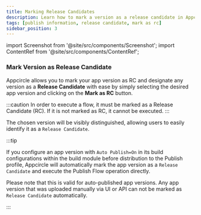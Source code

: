 ```yaml
---
title: Marking Release Candidates
description: Learn how to mark a version as a release candidate in Appcircle
tags: [publish information, release candidate, mark as rc]
sidebar_position: 3
---
```


import Screenshot from '@site/src/components/Screenshot';
import ContentRef from '@site/src/components/ContentRef';

### Mark Version as Release Candidate

Appcircle allows you to mark your app version as RC and designate any version as a **Release Candidate** with ease by simply selecting the desired app version and clicking on the **Mark as RC** button.

<Screenshot url='https://cdn.appcircle.io/docs/assets/7140-31.png' />

:::caution
In order to execute a flow, it must be marked as a Release Candidate (RC). If it is not marked as RC, it cannot be executed.
:::

<Screenshot url='https://cdn.appcircle.io/docs/assets/be-3103-norc.png' />

The chosen version will be visibly distinguished, allowing users to easily identify it as a `Release Candidate`.

<Screenshot url='https://cdn.appcircle.io/docs/assets/7140-32.png' />

:::tip

If you configure an app version with `Auto Publish=On` in its build configurations within the build module before distribution to the Publish profile, Appcircle will automatically mark the app version as a `Release Candidate` and execute the Publish Flow operation directly.

Please note that this is valid for auto-published app versions. Any app version that was uploaded manually via UI or API can not be marked as `Release Candidate` automatically.

:::
